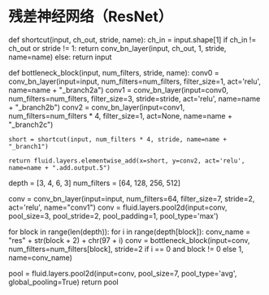 # 残差神经网络（ResNet）
def shortcut(input, ch_out, stride, name):
    ch_in = input.shape[1]
    if ch_in != ch_out or stride != 1:
        return conv_bn_layer(input, ch_out, 1, stride, name=name)
    else:
        return input

def bottleneck_block(input, num_filters, stride, name):
    conv0 = conv_bn_layer(input=input,
                          num_filters=num_filters,
                          filter_size=1,
                          act='relu',
                          name=name + "_branch2a")
    conv1 = conv_bn_layer(input=conv0,
                          num_filters=num_filters,
                          filter_size=3,
                          stride=stride,
                          act='relu',
                          name=name + "_branch2b")
    conv2 = conv_bn_layer(input=conv1,
                          num_filters=num_filters * 4,
                          filter_size=1,
                          act=None,
                          name=name + "_branch2c")

    short = shortcut(input, num_filters * 4, stride, name=name + "_branch1")

    return fluid.layers.elementwise_add(x=short, y=conv2, act='relu', name=name + ".add.output.5")

depth = [3, 4, 6, 3]
num_filters = [64, 128, 256, 512]

conv = conv_bn_layer(input=input, num_filters=64, filter_size=7, stride=2, act='relu', name="conv1")
conv = fluid.layers.pool2d(input=conv, pool_size=3, pool_stride=2, pool_padding=1, pool_type='max')

for block in range(len(depth)):
    for i in range(depth[block]):
        conv_name = "res" + str(block + 2) + chr(97 + i)
        conv = bottleneck_block(input=conv,
                                num_filters=num_filters[block],
                                stride=2 if i == 0 and block != 0 else 1,
                                name=conv_name)

pool = fluid.layers.pool2d(input=conv, pool_size=7, pool_type='avg', global_pooling=True)
return pool
